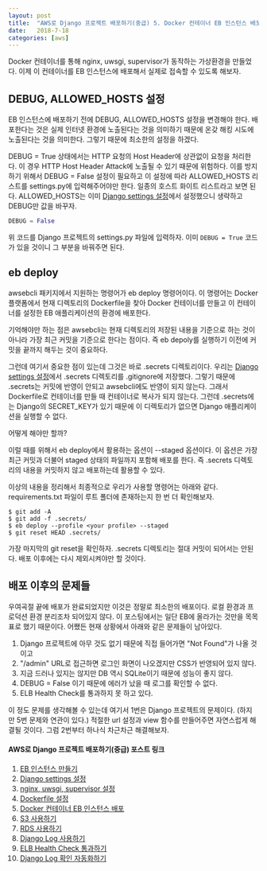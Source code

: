 ```yaml
---
layout: post
title:  "AWS로 Django 프로젝트 배포하기(중급) 5. Docker 컨테이너 EB 인스턴스 배포"
date:   2018-7-18
categories: [aws]
---
```


<p class="intro"><span class="dropcap">D</span>ocker 컨테이너를 통해 nginx, uwsgi, supervisor가 동작하는 가상환경을 만들었다. 이제 이 컨테이너를 EB 인스턴스에 배포해서 실제로 접속할 수 있도록 해보자.</p>

## DEBUG, ALLOWED_HOSTS 설정

EB 인스턴스에 배포하기 전에 DEBUG, ALLOWED_HOSTS 설정을 변경해야 한다. 배포한다는 것은 실제 인터넷 환경에 노출된다는 것을 의미하기 때문에 온갖 해킹 시도에 노출된다는 것을 의미한다. 그렇기 때문에 최소한의 설정을 하겠다.

DEBUG = True 상태에서는 HTTP 요청의 Host Header에 상관없이 요청을 처리한다. 이 경우 HTTP Host Header Attack에 노출될 수 있기 때문에 위험하다. 이를 방지하기 위해서 DEBUG = False 설정이 필요하고 이 설정에 따라 ALLOWED_HOSTS 리스트를 settings.py에 입력해주어야만 한다. 일종의 호스트 화이트 리스트라고 보면 된다. ALLOWED_HOSTS는 이미 [Django settings 설정](https://yeojin-dev.github.io/blog/aws-django-intermediate-2/)에서 설정했으니 생략하고 DEBUG만 값을 바꾸자.

```python
DEBUG = False
```

위 코드를 Django 프로젝트의 settings.py 파일에 입력하자. 이미 `DEBUG = True` 코드가 있을 것이니 그 부분을 바꿔주면 된다.

## eb deploy

awsebcli 패키지에서 지원하는 명령어가 eb deploy 명령어이다. 이 명령어는 Docker 플랫폼에서 현재 디렉토리의 Dockerfile을 찾아 Docker 컨테이너를 만들고 이 컨테이너를 설정한 EB 애플리케이션의 환경에 배포한다.

기억해야만 하는 점은 awsebcli는 현재 디렉토리의 저장된 내용을 기준으로 하는 것이 아니라 가장 최근 커밋을 기준으로 한다는 점이다. 즉 eb depoly를 실행하기 이전에 커밋을 끝까지 해두는 것이 중요하다.

그런데 여기서 중요한 점이 있는데 그것은 바로 .secrets 디렉토리이다. 우리는 [Django settings 설정](https://yeojin-dev.github.io/blog/aws-django-intermediate-2/)에서 .secrets 디렉토리를 .gitignore에 저장했다. 그렇기 때문에 .secrets는 커밋에 반영이 안되고 awsebcli에도 반영이 되지 않는다. 그래서 Dockerfile로 컨테이너를 만들 때 컨테이너로 복사가 되지 않는다. 그런데 .secrets에는 Django의 SECRET_KEY가 있기 때문에 이 디렉토리가 없으면 Django 애플리케이션을 실행할 수 없다.

어떻게 해야만 할까?

이럴 때를 위해서 eb deploy에서 활용하는 옵션이 --staged 옵션이다. 이 옵션은 가장 최근 커밋과 더불어 staged 상태의 파일까지 포함해 배포를 한다. 즉 .secrets 디렉토리의 내용을 커밋하지 않고 배포하는데 활용할 수 있다.

이상의 내용을 정리해서 최종적으로 우리가 사용할 명령어는 아래와 같다. requirements.txt 파일이 루트 폴더에 존재하는지 한 번 더 확인해보자.

```shell
$ git add -A
$ git add -f .secrets/
$ eb deploy --profile <your profile> --staged
$ git reset HEAD .secrets/
```

가장 마지막의 git reset을 확인하자. .secrets 디렉토리는 절대 커밋이 되어서는 안된다. 배포 이후에는 다시 제외시켜야만 할 것이다.

## 배포 이후의 문제들

우여곡절 끝에 배포가 완료되었지만 이것은 정말로 최소한의 배포이다. 로컬 환경과 프로덕션 환경 분리조차 되어있지 않다. 이 포스팅에서는 일단 EB에 올라가는 것만을 목목표로 했기 때문이다. 어쨌든 현재 상황에서 아래와 같은 문제들이 남아있다.

1. Django 프로젝트에 아무 것도 없기 때문에 직접 들어가면 "Not Found"가 나올 것이고
2. "/admin" URL로 접근하면 로그인 화면이 나오겠지만 CSS가 반영되어 있지 않다.
3. 지금 드러나 있지는 않지만 DB 역시 SQLite이기 때문에 성능이 좋지 않다.
4. DEBUG = False 이기 때문에 에러가 났을 때 로그를 확인할 수 없다.
5. ELB Health Check를 통과하지 못 하고 있다.

이 정도 문제를 생각해볼 수 있는데 여기서 1번은 Django 프로젝트의 문제이다. (하지만 5번 문제와 연관이 있다.) 적절한 url 설정과 view 함수를 만들어주면 자연스럽게 해결될 것이다. 그럼 2번부터 하나식 차근차근 해결해보자.

#### AWS로 Django 프로젝트 배포하기(중급) 포스트 링크

1. [EB 인스턴스 만들기](https://yeojin-dev.github.io/blog/aws-django-intermediate-1/)
2. [Django settings 설정](https://yeojin-dev.github.io/blog/aws-django-intermediate-2/)
3. [nginx, uwsgi, supervisor 설정](https://yeojin-dev.github.io/blog/aws-django-intermediate-3/)
4. [Dockerfile 설정](https://yeojin-dev.github.io/blog/aws-django-intermediate-4/)
5. [Docker 컨테이너 EB 인스턴스 배포](https://yeojin-dev.github.io/blog/aws-django-intermediate-5/)
6. [S3 사용하기](https://yeojin-dev.github.io/blog/aws-django-intermediate-6/)
7. [RDS 사용하기](https://yeojin-dev.github.io/blog/aws-django-intermediate-7/)
8. [Django Log 사용하기](https://yeojin-dev.github.io/blog/aws-django-intermediate-8/)
9. [ELB Health Check 통과하기](https://yeojin-dev.github.io/blog/aws-django-intermediate-9/)
10. [Django Log 확인 자동화하기](https://yeojin-dev.github.io/blog/aws-django-intermediate-10/)
